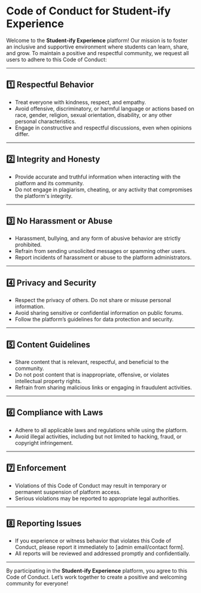 # Code of Conduct for Student-ify Experience

Welcome to the **Student-ify Experience** platform! Our mission is to foster an inclusive and supportive environment where students can learn, share, and grow. To maintain a positive and respectful community, we request all users to adhere to this Code of Conduct:

---

## 1️⃣ Respectful Behavior
- Treat everyone with kindness, respect, and empathy.
- Avoid offensive, discriminatory, or harmful language or actions based on race, gender, religion, sexual orientation, disability, or any other personal characteristics.
- Engage in constructive and respectful discussions, even when opinions differ.

---

## 2️⃣ Integrity and Honesty
- Provide accurate and truthful information when interacting with the platform and its community.
- Do not engage in plagiarism, cheating, or any activity that compromises the platform's integrity.

---

## 3️⃣ No Harassment or Abuse
- Harassment, bullying, and any form of abusive behavior are strictly prohibited.
- Refrain from sending unsolicited messages or spamming other users.
- Report incidents of harassment or abuse to the platform administrators.

---

## 4️⃣ Privacy and Security
- Respect the privacy of others. Do not share or misuse personal information.
- Avoid sharing sensitive or confidential information on public forums.
- Follow the platform’s guidelines for data protection and security.

---

## 5️⃣ Content Guidelines
- Share content that is relevant, respectful, and beneficial to the community.
- Do not post content that is inappropriate, offensive, or violates intellectual property rights.
- Refrain from sharing malicious links or engaging in fraudulent activities.

---

## 6️⃣ Compliance with Laws
- Adhere to all applicable laws and regulations while using the platform.
- Avoid illegal activities, including but not limited to hacking, fraud, or copyright infringement.

---

## 7️⃣ Enforcement
- Violations of this Code of Conduct may result in temporary or permanent suspension of platform access.
- Serious violations may be reported to appropriate legal authorities.

---

## 8️⃣ Reporting Issues
- If you experience or witness behavior that violates this Code of Conduct, please report it immediately to [admin email/contact form].
- All reports will be reviewed and addressed promptly and confidentially.

---

By participating in the **Student-ify Experience** platform, you agree to this Code of Conduct. Let’s work together to create a positive and welcoming community for everyone!
